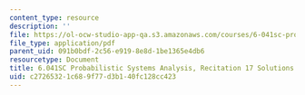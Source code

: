 ```yaml
---
content_type: resource
description: ''
file: https://ol-ocw-studio-app-qa.s3.amazonaws.com/courses/6-041sc-probabilistic-systems-analysis-and-applied-probability-fall-2013/c27265321c689f77d3b140fc128cc423_MIT6_041SCF13_rec17_sol.pdf
file_type: application/pdf
parent_uid: 091b0bdf-2c56-e919-8e8d-1be1365e4db6
resourcetype: Document
title: 6.041SC Probabilistic Systems Analysis, Recitation 17 Solutions
uid: c2726532-1c68-9f77-d3b1-40fc128cc423
---
```

